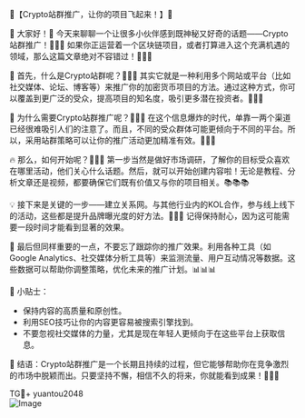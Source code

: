 🚀【Crypto站群推广，让你的项目飞起来！】🚀

🎉 大家好！👋 今天来聊聊一个让很多小伙伴感到既神秘又好奇的话题——Crypto站群推广！💼💼💼 如果你正运营着一个区块链项目，或者打算进入这个充满机遇的领域，那么这篇文章绝对不容错过！👀👀👀

🌈 首先，什么是Crypto站群呢？🤔🤔🤔 其实它就是一种利用多个网站或平台（比如社交媒体、论坛、博客等）来推广你的加密货币项目的方法。通过这种方式，你可以覆盖到更广泛的受众，提高项目的知名度，吸引更多潜在投资者。🎯🎯🎯

🌟 为什么需要Crypto站群推广呢？🤔🤔🤔 在这个信息爆炸的时代，单靠一两个渠道已经很难吸引人们的注意了。而且，不同的受众群体可能更倾向于不同的平台。所以，采用站群策略可以让你的推广活动更加精准有效。🎯🎯🎯

🔥 那么，如何开始呢？👋👋👋 第一步当然是做好市场调研，了解你的目标受众喜欢在哪里活动，他们关心什么话题。然后，就可以开始创建内容啦！无论是教程、分析文章还是视频，都要确保它们既有价值又与你的项目相关。📚📚📚

💡 接下来是关键的一步——建立关系网。与其他行业内的KOL合作，参与线上线下的活动，这些都是提升品牌曝光度的好方法。🤝🤝🤝 记得保持耐心，因为这可能需要一段时间才能看到显著的效果。

🌈 最后但同样重要的一点，不要忘了跟踪你的推广效果。利用各种工具（如Google Analytics、社交媒体分析工具等）来监测流量、用户互动情况等数据。这些数据可以帮助你调整策略，优化未来的推广计划。📊📊📊

🎯 小贴士：
- 保持内容的高质量和原创性。
- 利用SEO技巧让你的内容更容易被搜索引擎找到。
- 不要忽视社交媒体的力量，尤其是现在年轻人更倾向于在这些平台上获取信息。

📢 结语：Crypto站群推广是一个长期且持续的过程，但它能够帮助你在竞争激烈的市场中脱颖而出。只要坚持不懈，相信不久的将来，你就能看到成果！💪💪💪

TG💪+ yuantou2048  
![Image](https://github.com/user-attachments/assets/42a5a4a5-fea9-4a1d-8aa0-73e57e430cca)